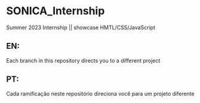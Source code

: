 # SONICA_Internship
Summer 2023 Internship || showcase HMTL/CSS/JavaScript

## EN: 
Each branch in this repository directs you to a different project

## PT:
Cada ramificação neste repositório direciona você para um projeto diferente

